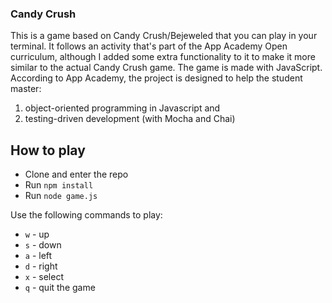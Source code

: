 ### Candy Crush

This is a game based on Candy Crush/Bejeweled that you can play in your terminal. It follows an activity that's part of the App Academy Open curriculum, although I added some extra functionality to it to make it more similar to the actual Candy Crush game. The game is made with JavaScript. According to App Academy, the project is designed to help the student master:
1) object-oriented programming in Javascript and
2) testing-driven development (with Mocha and Chai)

## How to play

* Clone and enter the repo
* Run `npm install`
* Run `node game.js`

Use the following commands to play:

* `w` - up
* `s` - down
* `a` - left
* `d` - right
* `x` - select
* `q` - quit the game
